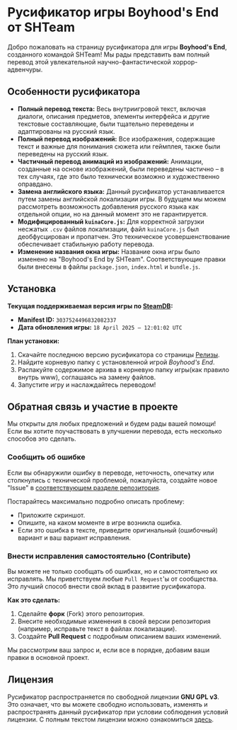 # Русификатор игры Boyhood's End от SHTeam

Добро пожаловать на страницу русификатора для игры **Boyhood's End**, созданного командой SHTeam! Мы рады представить вам полный перевод этой увлекательной научно-фантастической хоррор-адвенчуры.

## Особенности русификатора

* **Полный перевод текста:** Весь внутриигровой текст, включая диалоги, описания предметов, элементы интерфейса и другие текстовые составляющие, были тщательно переведены и адаптированы на русский язык.
* **Полный перевод изображений:** Все изображения, содержащие текст и важные для понимания сюжета или геймплея, также были переведены на русский язык.
* **Частичный перевод анимаций из изображений:** Анимации, созданные на основе изображений, были переведены частично – в тех случаях, где это было технически возможно и художественно оправдано.
* **Замена английского языка:** Данный русификатор устанавливается путем замены английской локализации игры. В будущем мы можем рассмотреть возможность добавления русского языка как отдельной опции, но на данный момент это не гарантируется.
* **Модифицированный `kuinaCore.js`:** Для корректной загрузки несжатых `.csv` файлов локализации, файл `kuinaCore.js` был деобфусцирован и пропатчен. Это техническое усовершенствование обеспечивает стабильную работу перевода.
* **Изменение названия окна игры:** Название окна игры было изменено на "Boyhood's End by SHTeam". Соответствующие правки были внесены в файлы `package.json`, `index.html` и `bundle.js`.

## Установка

**Текущая поддерживаемая версия игры по [SteamDB](https://steamdb.info/depot/2403291/manifests/):**

  * **Manifest ID:** `3037524496832082337`
  * **Дата обновления игры:** `18 April 2025 – 12:01:02 UTC`

**План установки:**

1.  Скачайте последнюю версию русификатора со страницы [Релизы](https://github.com/MrShitFox/BoyhoodsEndBySHTeam/releases).
2.  Найдите корневую папку с установленной игрой *Boyhood's End*.
3.  Распакуйте содержимое архива в корневую папку игры(как правило внутрь www), соглашаясь на замену файлов.
4.  Запустите игру и наслаждайтесь переводом\!

## Обратная связь и участие в проекте

Мы открыты для любых предложений и будем рады вашей помощи\! Если вы хотите поучаствовать в улучшении перевода, есть несколько способов это сделать.

### Сообщить об ошибке

Если вы обнаружили ошибку в переводе, неточность, опечатку или столкнулись с технической проблемой, пожалуйста, создайте новое "Issue" в [соответствующем разделе репозитория](https://github.com/MrShitFox/BoyhoodsEndBySHTeam/issues).

Постарайтесь максимально подробно описать проблему:

  * Приложите скриншот.
  * Опишите, на каком моменте в игре возникла ошибка.
  * Если это ошибка в тексте, приведите оригинальный (ошибочный) вариант и ваш вариант исправления.

### Внести исправления самостоятельно (Contribute)

Вы можете не только сообщать об ошибках, но и самостоятельно их исправлять. Мы приветствуем любые `Pull Request`'ы от сообщества. Это лучший способ внести свой вклад в развитие русификатора.

**Как это сделать:**

1.  Сделайте **форк** (Fork) этого репозитория.
2.  Внесите необходимые изменения в своей версии репозитория (например, исправьте текст в файлах локализации).
3.  Создайте **Pull Request** с подробным описанием ваших изменений.

Мы рассмотрим ваш запрос и, если все в порядке, добавим ваши правки в основной проект.

## Лицензия

Русификатор распространяется по свободной лицензии **GNU GPL v3**. Это означает, что вы можете свободно использовать, изменять и распространять данный русификатор при условии соблюдения условий лицензии. С полным текстом лицензии можно ознакомиться [здесь](https://www.gnu.org/licenses/gpl-3.0.html).
